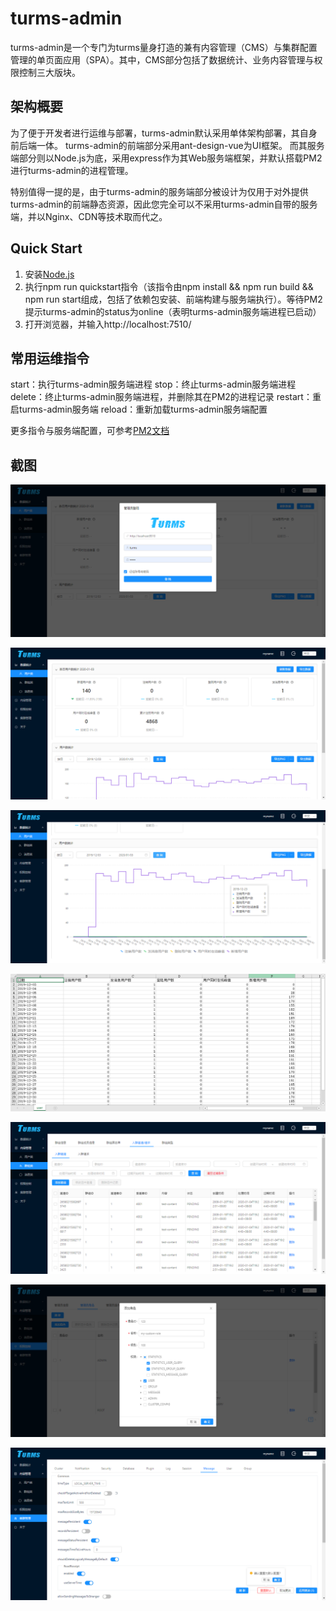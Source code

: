# turms-admin

turms-admin是一个专门为turms量身打造的兼有内容管理（CMS）与集群配置管理的单页面应用（SPA）。其中，CMS部分包括了数据统计、业务内容管理与权限控制三大版块。

## 架构概要
为了便于开发者进行运维与部署，turms-admin默认采用单体架构部署，其自身前后端一体。
turms-admin的前端部分采用ant-design-vue为UI框架。
而其服务端部分则以Node.js为底，采用express作为其Web服务端框架，并默认搭载PM2进行turms-admin的进程管理。

特别值得一提的是，由于turms-admin的服务端部分被设计为仅用于对外提供turms-admin的前端静态资源，因此您完全可以不采用turms-admin自带的服务端，并以Nginx、CDN等技术取而代之。

## Quick Start

1. 安装[Node.js](https://nodejs.org/en)
2. 执行npm run quickstart指令（该指令由npm install && npm run build && npm run start组成，包括了依赖包安装、前端构建与服务端执行）。等待PM2提示turms-admin的status为online（表明turms-admin服务端进程已启动）
3. 打开浏览器，并输入http://localhost:7510/

## 常用运维指令

start：执行turms-admin服务端进程
stop：终止turms-admin服务端进程
delete：终止turms-admin服务端进程，并删除其在PM2的进程记录
restart：重启turms-admin服务端
reload：重新加载turms-admin服务端配置

更多指令与服务端配置，可参考[PM2文档](https://pm2.keymetrics.io/docs/usage/pm2-doc-single-page)

## 截图

![登录Modal](https://github.com/turms-im/assets/raw/master/turms-admin/login-0.png)

![数据统计](https://github.com/turms-im/assets/raw/master/turms-admin/statistics-0.png)

![数据统计](https://github.com/turms-im/assets/raw/master/turms-admin/statistics-1.png)

![数据统计](https://github.com/turms-im/assets/raw/master/turms-admin/statistics-2.png)

![内容管理](https://github.com/turms-im/assets/raw/master/turms-admin/content-management-0.png)

![权限控制](https://github.com/turms-im/assets/raw/master/turms-admin/access-control-0.png)

![集群配置管理](https://github.com/turms-im/assets/raw/master/turms-admin/cluster-management-0.png)